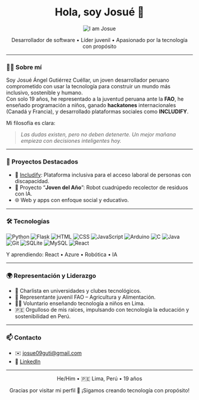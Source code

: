 <h1 align="center">Hola, soy Josué 👋</h1>

<p align="center">
  <img src="https://media.licdn.com/dms/image/v2/D4E16AQEjJet9qaeufQ/profile-displaybackgroundimage-shrink_350_1400/profile-displaybackgroundimage-shrink_350_1400/0/1728178937915?e=1754524800&v=beta&t=CyHM-plxx9h6lhVVh0sQ9cshY7Iqfv82Ha26ES63FKI" alt="I am Josue" />
</p>


<p align="center">
  Desarrollador de software • Líder juvenil • Apasionado por la tecnología con propósito
</p>

---

### 🙋‍♂️ Sobre mí

Soy Josué Ángel Gutiérrez Cuéllar, un joven desarrollador peruano comprometido con usar la tecnología para construir un mundo más inclusivo, sostenible y humano.  
Con solo 19 años, he representado a la juventud peruana ante la **FAO**, he enseñado programación a niños, ganado **hackatones** internacionales (Canadá y Francia), y desarrollado plataformas sociales como **INCLUDIFY**.

Mi filosofía es clara:  
> *Las dudas existen, pero no deben detenerte. Un mejor mañana empieza con decisiones inteligentes hoy.*

---

### 🚀 Proyectos Destacados

- 💼 [Includify](https://github.com/tuusuario/Includify): Plataforma inclusiva para el acceso laboral de personas con discapacidad.  
- 🤖 Proyecto “**Joven del Año**”: Robot cuadrúpedo recolector de residuos con IA.
- 🌐 Web y apps con enfoque social y educativo.

---

### 🛠️ Tecnologías

![Python](https://img.shields.io/badge/-Python-3776AB?style=flat&logo=python&logoColor=white)
![Flask](https://img.shields.io/badge/-Flask-000000?style=flat&logo=flask)
![HTML](https://img.shields.io/badge/-HTML5-E34F26?style=flat&logo=html5&logoColor=white)
![CSS](https://img.shields.io/badge/-CSS3-1572B6?style=flat&logo=css3)
![JavaScript](https://img.shields.io/badge/-JavaScript-F7DF1E?style=flat&logo=javascript&logoColor=black)
![Arduino](https://img.shields.io/badge/-Arduino-00979D?style=flat&logo=arduino&logoColor=white)
![C](https://img.shields.io/badge/-C-A8B9CC?style=flat&logo=c&logoColor=white)
![Java](https://img.shields.io/badge/-Java-007396?style=flat&logo=java&logoColor=white)
![Git](https://img.shields.io/badge/-Git-F05032?style=flat&logo=git&logoColor=white)
![SQLite](https://img.shields.io/badge/-SQLite-003B57?style=flat&logo=sqlite&logoColor=white)
![MySQL](https://img.shields.io/badge/-MySQL-4479A1?style=flat&logo=mysql&logoColor=white)
![React](https://img.shields.io/badge/-React-61DAFB?style=flat&logo=react&logoColor=black)


Y aprendiendo: React • Azure • Robótica • IA

---

### 🌍 Representación y Liderazgo

- 🎤 Charlista en universidades y clubes tecnológicos.
- 🌱 Representante juvenil FAO – Agricultura y Alimentación.
- 👨‍🏫 Voluntario enseñando tecnología a niños en Lima.
- 🇵🇪 Orgulloso de mis raíces, impulsando con tecnología la educación y sostenibilidad en Perú.

---

### 📫 Contacto

- ✉️ [josue09guti@gmail.com](mailto:josue09guti@gmail.com)
- 💼 [LinkedIn](https://www.linkedin.com/in/tuusuario)


---

<p align="center">
  He/Him • 🇵🇪 Lima, Perú • 19 años
</p>

<p align="center">
  Gracias por visitar mi perfil 🙌 ¡Sigamos creando tecnología con propósito!
</p>
